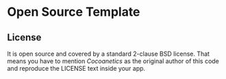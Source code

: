 # Open Source Template


## License

It is open source and covered by a standard 2-clause BSD license. That means you have to mention *Cocoanetics* as the original author of this code and reproduce the LICENSE text inside your app.
